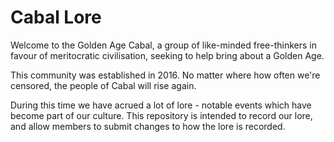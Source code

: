 # Cabal Lore

Welcome to the Golden Age Cabal, a group of like-minded free-thinkers in favour of meritocratic civilisation, seeking to help bring about a Golden Age.

This community was established in 2016. No matter where how often we're censored, the people of Cabal will rise again.

During this time we have acrued a lot of lore - notable events which have become part of our culture.
This repository is intended to record our lore, and allow members to submit changes to how the lore is recorded.
